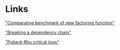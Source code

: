 # Links

["Comparative benchmark of new factoring function"](https://github.com/hurchalla/Math-Prime-Util/actions)

["Breaking a dependency chain"](https://godbolt.org/#z:OYLghAFBqd5QCxAYwPYBMCmBRdBLAF1QCcAaPECAMzwBtMA7AQwFtMQByARg9KtQYEAysib0QXACx8BBAKoBnTAAUAHpwAMvAFYTStJg1DIApACYAQuYukl9ZATwDKjdAGFUtAK4sGe1wAyeAyYAHI%2BAEaYxCAAzADspAAOqAqETgwe3r56KWmOAkEh4SxRMQm2mPYFDEIETMQEWT5%2BXJXVGXUNBEVhkdFxiQr1jc05bcPdvSVlgwCUtqhexMjsHOaxwcjeWADUJrFuTsPEmKwH2CYaAIIbWzuY%2B4fIw%2BhYVBdXt2abDNteewObmQCGIAlQnxuXwA9NDdsMvEk8Ohdmg9gRiHhkABrBQAOgJXy%2BwQIuxYTGCEDmRPiVhuuwZuxJADZJAB9UmYVQpEKCJ4AEV2XA0ItFooOdOujN2tAEwF26CWEXouwiTCUAqFeI0AX2li1OuhXJ5jAIEqJ9MZXjSRl2zDYCiSTFW8II6BAKFB4PNloZ1uC8vQSmQmvQyyYNSBiq8yswn1ikulTC8RF2BA0muGZ3QAE82dtUDiPQxUAB3Kk%2B25Qn54KhCr7S2W26Ox3aPA6CrjayvS/jEXYQFns0l4DsaCVMoHGgSmifWax4Ob7WkN6WMx4AKg7qvVcYTq4ZJni/KJPyqSgPMrlCqVKswXE1XfH%2B99V%2Bbt8emDMj%2B7L6ljL7Achw5SdYn5Z8LFAtxp15AhoTMOdLAXJcj0TNcGXvXYtzAncLz/dCMO/bDBTVPC0MPY9LxbO9NXvDcv0rDZXFrC1/wZZNUwIB9tyzJhc3zWUixAEty2pfDGVeD00BTJ43CBPUzCqJgkiUFFgwEIMQAU2SgUvAj0KDTBkAgLiAFp0zmPFpMEKkdMOBSTAAVjcBhzAQ8SGUklAllJXT7Lc9swO3Ny7LcNtQoc5zXLMdzyN2U4CGWBhdggmkTxuDgFloThHN4PwOC0UhUE4OSkP1BQlhWdsfh4UgCE0TKFmxEBJFiPEYtZLh4lagBOeJhUc/ROEkPKGqKzheAUEANDqhqFjgWAkDQFgkXoMgKAgZbVoGbZDGADliC8BhsT4OgCGiKaIAiMaImCBoc04WrlrYQQAHkGFoB6Ct4LBySMcRuB%2BvBTgcPAADdMCm77SC5IyUzWQqSSqMbaDwCJiHujwsEe3gMTwFgcYWKgDGABQADU8EwUtXqSRgcZkQQRDEdgpAZ%2BQlDUMbdDaAwjBQedLH0NGpsgBZUCSGoodM16zEmqojJqFwGHcTwWn8ZXpn6GI2jydIBDGVpklSPWGE10oBgmeXQYELpRlV8Z2gVzoRh6YI%2BnN7XbBdg29EmRozdmLgFgq5ZVj0DFMDWHgspy0boeKjhVAADmZUzWVRXn5RMw7jqXCBSqsQXdlwQgSD1WI2l2DwVroaJy6D3G5qakAzB6vFHLMSRmUcpPJEkLguGZWIYrMIaOBG0h8sKhPJum2bvvmmBEBAWHkBTEhyEoBpSeUQwqiEBAy3yp7UBrgwal3kJaAPo%2Bxq22uYl2owDqOk777W16Uxv0sp94VfrmIKTCaMNVBGTqPgfKvB%2BCM1EOIVm0D2YqHUNDbm%2Bg9r8zKjYVGEQRZUiKhLDIUsZaTUqmHCYbpgiX33ofH%2B9MI5R14KWDGSRCZj1ypPMaCdsCgLXkQfsydU7pyflnDEr884F2sKQYu%2BA%2BH1zmI3BezczDxHapIJOPVO4Dx6lwMwzJW6JGyuPOO09gFTRmvVRRY9ZYcPjsAixWg5gLAhsQNIzhJBAA%3D%3D%3D)

["Pollard-Rho critical loop"](https://godbolt.org/#z:OYLghAFBqd5QCxAYwPYBMCmBRdBLAF1QCcAaPECAMzwBtMA7AQwFtMQByARg9KtQYEAysib0QXACx8BBAKoBnTAAUAHpwAMvAFYTStJg1DIApACYAQuYukl9ZATwDKjdAGFUtAK4sGe1wAyeAyYAHI%2BAEaYxCBmABykAA6oCoRODB7evnrJqY4CQSHhLFEx8baY9vkMQgRMxASZPn5cFVXptfUEhWGR0bEJCnUNTdmtQ109xaUDAJS2qF7EyOwc5gDMwcjeWADUJutuyEP4ggfYJhoAgpdXXqlGuwAq%2B%2BsAIrtewQTrZgD6BAOVmu92CwGeZleHy%2BggAbJIAUDbrcXsQEKg/rRUKhEhAXqpSM9dshCS8GKTdsEAG7RJQU%2BhGAgIWbIgDswKuuy5u34xF2eMpUN2GiBgoObl2DOATNF1mseFm%2B3Zt25qohnyFE0cyD%2BoiG4qeZnOEFUioAVLstXgdXrAYdDcbTUjrmruS8vAg8Jq6trdUx9fbjV5Xhd1thdr8WesOSrXUSWN6mL7bQag%2BbKQwacQlM6bi644bdr5E8n/Xa3A6wxAWOmrTaywajVWGFGOXH4wxPSXrX6AxXjcXzucI2ZW8j866XgQWIkNEKPV6ALRFzt4XPtqczrhC6ez/aWXYMddx1RCiAL14S3yexUHABiu1325Aj5nIuj485BdfiUhBw%2Bp7LqYH4Tmqm6JOsO4zn%2BB5HiBX6uqe/78khhzEre6wPrukEvruTZttyJism8n6qsQmAEEsDC7KouZESR1wcPMtCcAArLwfgcFopCoJwbhygeCiLMsmD7usPCkAQmhMfMADWICSGYAB0XDrBokiwhocQaFwACcXCsRo6z6JwkgcdJPGcLwCggBoknSfMcCwEgaAznQ0TkJQrmJO5MTbIYwAAsQXgMLJfB0AQtKUBEFkRME9QAJ6cBJrlsIIADyDC0ElXG8FgLABeI3B5Xg5EOHgNI2blpCYKomDIF4kUWd8lQWbQeARMQiUeFgyW8AQxB4CwfXzFQBjAAoABqeCYAA7uliSMH1MiCCIYjsFIK3yEoagWborQGEYKACTY7URDZkDzDi1RVYu6WQouJz/qYljWFwrLWZU9XVC4DDuJ4zT%2BH9Ux9DErS5GkAijC0SQpJDDAgyU/TjF95UCJ0IwA2MbTfR0wzdMEvRI2Dtj49DegTA0iMzFw8xCUsKx6ANmCrDwzFseZ1W8RwqhxLCi7wsSh3ghAA0hbJioQPxr2WISuCECQYmtLsHhufQfIbLT/UOXJsSSEprHrLCZgaKxfOSKyrFcLCrHSCxHBmaQnHcdz1m2fZuWOTAiAgLV9WNSQnkQPUE3KIYlRCOis2cSlqBq0m6RhyEtCR6g0cWd5vkoMLQXi6Qmfq%2BljWp%2Bn1V%2B8gVzEBNVk1XVyC1KcNf8KtojiJtzfbSo6jVft%2BgBcdMunR1F0QFdiQ3Zwd0PU97wvVYljvdZwmM%2BMBCnEnEdRzH/XkazvCzV1iQjSZHDsU7Fnc9gdcB3yvP84L/mPKLwWhZL0vzzYuzy0QGtmOJsza09rrdY6wlIgPARAyBJ9HbO14K7Ww7spJAJPmYTmLsa5IK0LMeYWZUjOEkEAA%3D%3D)
